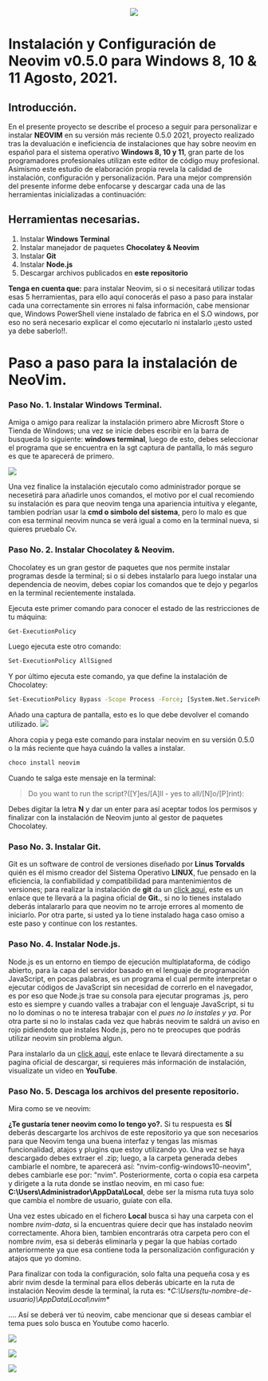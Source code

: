 <p align="center"><a href="https://twitter.com/Josueromram/" target="_blank">
    <img src="https://pbs.twimg.com/media/E8ZadT0XsAcC_ff?format=jpg&name=large">
</a></p>

# Instalación y Configuración de Neovim v0.5.0 para Windows 8, 10 & 11 Agosto, 2021.

## Introducción.
En el presente proyecto se describe el proceso a seguir para personalizar e instalar **NEOVIM** en su versión más reciente 0.5.0 2021, proyecto realizado tras la devaluación e ineficiencia de instalaciones que hay sobre neovim en español para el sistema operativo **Windows 8, 10 y 11**, gran parte de los programadores profesionales utilizan este editor de código muy profesional. Asimismo este estudio de elaboración propia revela la calidad de instalación, configuración y personalización. Para una mejor comprensión del presente informe debe enfocarse y descargar cada una de las herramientas inicializadas a continuación:

## Herramientas necesarias.

1. Instalar **Windows Terminal**
2. Instalar manejador de paquetes **Chocolatey & Neovim**
3. Instalar **Git**
4. Instalar **Node.js**
5. Descargar archivos publicados en **este repositorio**

**Tenga en cuenta que:** para instalar Neovim, si o si necesitará utilizar todas esas 5 herramientas, para ello aquí conocerás el paso a paso para instalar cada una correctamente sin errores ni falsa información, cabe mensionar que, Windows PowerShell viene instalado de fabrica en el S.O windows, por eso no será necesario explicar el como ejecutarlo ni instalarlo ¡¡esto usted ya debe saberlo!!.

# Paso a paso para la instalación de NeoVim.
### Paso No. 1. Instalar Windows Terminal.
Amiga o amigo para realizar la instalación primero abre Microsft Store o Tienda de Windows; una vez se inicie debes escribir en la barra de busqueda lo siguiente: **windows terminal**, luego de esto, debes seleccionar el programa que se encuentra en la sgt captura de pantalla, lo más seguro es que te aparecerá de primero.

![](https://pbs.twimg.com/media/E6NZFyyXMAIxUNv?format=jpg&name=large)

Una vez finalice la instalación ejecutalo como administrador porque se necesetirá para añadirle unos comandos, el motivo por el cual recomiendo su instalación es para que neovim tenga una apariencia intuitiva y elegante, tambien podrían usar la **cmd o simbolo del sistema**, pero lo malo es que con esa terminal neovim nunca se verá igual a como en la terminal nueva, si quieres pruebalo Cv.

### Paso No. 2. Instalar Chocolatey & Neovim.
Chocolatey es un gran gestor de paquetes que nos permite instalar programas desde la terminal; si o si debes instalarlo para luego instalar una dependencia de neovim, debes copiar los comandos que te dejo y pegarlos en la terminal recientemente instalada.

Ejecuta este primer comando para conocer el estado de las restricciones de tu máquina:
   ```sh
   Get-ExecutionPolicy
   ```  
Luego ejecuta este otro comando:
   ```sh
   Set-ExecutionPolicy AllSigned
   ``` 
Y por último ejecuta este comando, ya que define la instalación de Chocolatey:
   ```sh
   Set-ExecutionPolicy Bypass -Scope Process -Force; [System.Net.ServicePointManager]::SecurityProtocol = [System.Net.ServicePointManager]::SecurityProtocol -bor 3072; iex ((New-Object System.Net.WebClient).DownloadString('https://chocolatey.org/install.ps1'))
   ```
Añado una captura de pantalla, esto es lo que debe devolver el comando utilizado.
![](https://pbs.twimg.com/media/E8ZakdaXsAAwiBY?format=png&name=medium)

Ahora copia y pega este comando para instalar neovim en su versión 0.5.0 o la más reciente que haya cuándo la valles a instalar.
   ```sh
   choco install neovim
   ``` 
Cuando te salga este mensaje en la terminal: 
> Do you want to run the script?([Y]es/[A]ll - yes to all/[N]o/[P]rint): 

Debes digitar la letra **N** y dar un enter para así aceptar todos los permisos y finalizar con la instalación de Neovim junto al gestor de paquetes Chocolatey.

### Paso No. 3. Instalar Git.
Git es un software de control de versiones diseñado por **Linus Torvalds** quién es él mismo creador del Sistema Operativo **LINUX**, fue pensado en la eficiencia, la confiabilidad y compatibilidad para mantenimientos de versiones; para realizar la instalación de **git** da un [click aquí](https://git-scm.com/downloads "https://git-scm.com/downloads"), este es un enlace que te llevará a la pagina oficial de **Git.**, si no lo tienes instalado deberás intalararlo para que neovim no te arroje errores al momento de iniciarlo. Por otra parte, si usted ya lo tiene instalado haga caso omiso a este paso y continue con los restantes.

### Paso No. 4. Instalar Node.js.
Node.js es un entorno en tiempo de ejecución multiplataforma, de código abierto, para la capa del servidor basado en el lenguaje de programación JavaScript, en pocas palabras, es un programa el cual permite interpretar o ejecutar códigos de JavaScript sin necesidad de correrlo en el navegador, es por eso que Node.js trae su consola para ejecutar programas .js, pero esto es siempre y cuando valles a trabajar con el lenguaje JavaScript, si tu no lo dominas o no te interesa trabajar con el *pues no lo instales y ya*. Por otra parte si no lo instalas cada vez que habrás neovim te saldrá un aviso en rojo pidiendote que instales Node.js, pero no te preocupes que podrás utilizar neovim sin problema algun. 

Para instalarlo da un [click aquí](https://nodejs.org/es/download/ "https://nodejs.org/es/download/"), este enlace te llevará directamente a su pagina oficial de descargar, si requieres más información de instalación, visualizate un video en **YouTube**.

### Paso No. 5. Descaga los archivos del presente repositorio.
Mira como se ve neovim:
![]()

**¿Te gustaría tener neovim como lo tengo yo?.** Si tu respuesta es **SÍ** deberás descargarte los archivos de este repositorio ya que son necesarios para que Neovim tenga una buena interfaz y tengas las mismas funcionalidad, atajos y plugins que estoy utilizando yo. Una vez se haya descargado debes extraer el .zip; luego, a la carpeta generada debes cambiarle el nombre, te aparecerá así: "nvim-config-windows10-neovim", debes cambiarle ese por: "nvim". Posteriormente, corta o copia esa carpeta y dirigete a la ruta donde se instlao neovim, en mi caso fue:
**C:\Users\Administrador\AppData\Local**, debe ser la misma ruta tuya solo que cambia el nombre de usuario, guíate con ella.

Una vez estes ubicado en el fichero **Local** busca si hay una carpeta con el nombre *nvim-data*, si la encuentras quiere decir que has instalado neovim correctamente. Ahora bien, tambien encontrarás otra carpeta pero con el nombre *nvim*, esa si deberás eliminarla y pegar la que habías cortado anteriormente ya que esa contiene toda la personalización configuración y atajos que yo domino.

Para finalizar con toda la configuración, solo falta una pequeña cosa y es abrir nvim desde la terminal para ellos deberás ubicarte en la ruta de instalación Neovim desde la terminal, la ruta es: **C:\Users\(tu-nombre-de-usuario)\AppData\Local\nvim\**

....
Así se deberá ver tú neovim, cabe mencionar que si deseas cambiar el tema pues solo busca en Youtube como hacerlo.

![](https://pbs.twimg.com/media/E8ZaddIXsCA-Ott?format=png&name=medium)

![](https://pbs.twimg.com/media/E8ZadT4X0AIrvCT?format=png&name=medium)

![](https://pbs.twimg.com/media/E8ZadWGXsA0HvpJ?format=png&name=medium)
